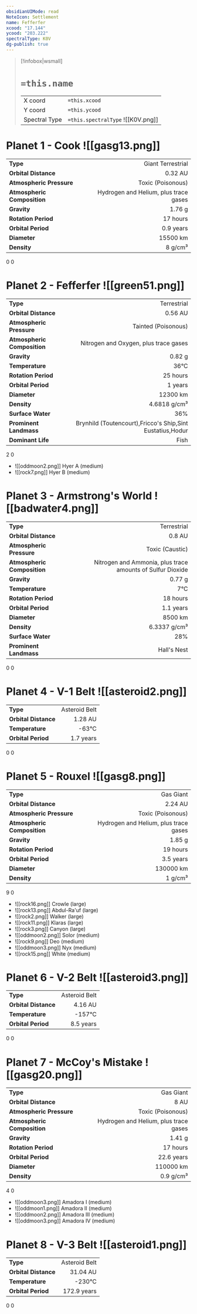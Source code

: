 ```yaml
---
obsidianUIMode: read
NoteIcon: Settlement
name: Fefferfer
xcood: "17.144"
ycood: "203.222"
spectralType: K0V
dg-publish: true
---
```

> [!infobox|wsmall]
> # `=this.name`
> | | |
> | - | - |
> | X coord | `=this.xcood` |
> | Y coord| `=this.ycood` |
> | Spectral Type | `=this.spectralType` ![[K0V.png]] |

# Planet 1 - Cook ![[gasg13.png]]
|                             |                           |
| --------------------------- | -------------------------:|
| **Type**                    |             Giant Terrestrial |
| **Orbital Distance**        |   0.32 AU |
| **Atmospheric Pressure**    |       Toxic (Poisonous) |
| **Atmospheric Composition** |      Hydrogen and Helium, plus trace gases |
| **Gravity**                 |        1.76 g |
| **Rotation Period**         |  17 hours |
| **Orbital Period** | 0.9 years |
| **Diameter**                |      15500 km | 
| **Density**                 |    8 g/cm³ |



0
0



# Planet 2 - Fefferfer ![[green51.png]]
|                             |                           |
| --------------------------- | -------------------------:|
| **Type**                    |             Terrestrial |
| **Orbital Distance**        |   0.56 AU |
| **Atmospheric Pressure**    |       Tainted (Poisonous) |
| **Atmospheric Composition** |      Nitrogen and Oxygen, plus trace gases |
| **Gravity**                 |        0.82 g |
| **Temperature**             |    36°C |
| **Rotation Period**         |  25 hours |
| **Orbital Period** | 1 years |
| **Diameter**                |      12300 km | 
| **Density**                 |    4.6818 g/cm³ |
| **Surface Water**           |           36% | 
| **Prominent Landmass**      |         Brynhild (Toutencourt),Fricco's Ship,Sint Eustatius,Hodur | 
| **Dominant Life**           |         Fish |



2
0

- ![[oddmoon2.png]] Hyer A (medium)
- ![[rock7.png]] Hyer B (medium)


# Planet 3 - Armstrong's World ![[badwater4.png]]
|                             |                           |
| --------------------------- | -------------------------:|
| **Type**                    |             Terrestrial |
| **Orbital Distance**        |   0.8 AU |
| **Atmospheric Pressure**    |       Toxic (Caustic) |
| **Atmospheric Composition** |      Nitrogen and Ammonia, plus trace amounts of Sulfur Dioxide |
| **Gravity**                 |        0.77 g |
| **Temperature**             |    7°C |
| **Rotation Period**         |  18 hours |
| **Orbital Period** | 1.1 years |
| **Diameter**                |      8500 km | 
| **Density**                 |    6.3337 g/cm³ |
| **Surface Water**           |           28% | 
| **Prominent Landmass**      |         Hall's Nest | 



0
0



# Planet 4 - V-1 Belt ![[asteroid2.png]]
|                             |                           |
| --------------------------- | -------------------------:|
| **Type**                    |             Asteroid Belt |
| **Orbital Distance**        |   1.28 AU |
| **Temperature**             |    -63°C |
| **Orbital Period** | 1.7 years |



0
0



# Planet 5 - Rouxel ![[gasg8.png]]
|                             |                           |
| --------------------------- | -------------------------:|
| **Type**                    |             Gas Giant |
| **Orbital Distance**        |   2.24 AU |
| **Atmospheric Pressure**    |       Toxic (Poisonous) |
| **Atmospheric Composition** |      Hydrogen and Helium, plus trace gases |
| **Gravity**                 |        1.85 g |
| **Rotation Period**         |  19 hours |
| **Orbital Period** | 3.5 years |
| **Diameter**                |      130000 km | 
| **Density**                 |    1 g/cm³ |



9
0

- ![[rock16.png]] Crowle (large)
- ![[rock13.png]] Abdul-Ra'uf (large)
- ![[rock2.png]] Walker (large)
- ![[rock11.png]] Klaras (large)
- ![[rock3.png]] Canyon (large)
- ![[oddmoon2.png]] Solor (medium)
- ![[rock9.png]] Deo (medium)
- ![[oddmoon3.png]] Nyx (medium)
- ![[rock15.png]] White (medium)


# Planet 6 - V-2 Belt ![[asteroid3.png]]
|                             |                           |
| --------------------------- | -------------------------:|
| **Type**                    |             Asteroid Belt |
| **Orbital Distance**        |   4.16 AU |
| **Temperature**             |    -157°C |
| **Orbital Period** | 8.5 years |



0
0



# Planet 7 - McCoy's Mistake ![[gasg20.png]]
|                             |                           |
| --------------------------- | -------------------------:|
| **Type**                    |             Gas Giant |
| **Orbital Distance**        |   8 AU |
| **Atmospheric Pressure**    |       Toxic (Poisonous) |
| **Atmospheric Composition** |      Hydrogen and Helium, plus trace gases |
| **Gravity**                 |        1.41 g |
| **Rotation Period**         |  17 hours |
| **Orbital Period** | 22.6 years |
| **Diameter**                |      110000 km | 
| **Density**                 |    0.9 g/cm³ |



4
0

- ![[oddmoon3.png]] Amadora I (medium)
- ![[oddmoon1.png]] Amadora II (medium)
- ![[oddmoon2.png]] Amadora III (medium)
- ![[oddmoon3.png]] Amadora IV (medium)


# Planet 8 - V-3 Belt ![[asteroid1.png]]
|                             |                           |
| --------------------------- | -------------------------:|
| **Type**                    |             Asteroid Belt |
| **Orbital Distance**        |   31.04 AU |
| **Temperature**             |    -230°C |
| **Orbital Period** | 172.9 years |



0
0



